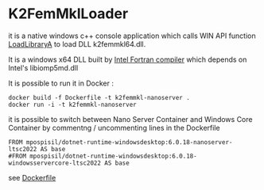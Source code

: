 # K2FemMklLoader

it is a native windows c++ console application which calls WIN API function [LoadLibraryA](https://learn.microsoft.com/en-us/windows/win32/api/libloaderapi/nf-libloaderapi-loadlibrarya?devlangs=cpp&f1url=%3FappId%3DDev16IDEF1%26l%3DEN-US%26k%3Dk(LIBLOADERAPI%252FLoadLibraryA)%3Bk(LoadLibraryA)%3Bk(DevLang-C%252B%252B)%3Bk(TargetOS-Windows)%26rd%3Dtrue) to load DLL k2femmkl64.dll.

It is a windows x64 DLL built by [Intel Fortran compiler](https://www.intel.com/content/www/us/en/developer/tools/oneapi/fortran-compiler.html) which depends on Intel's libiomp5md.dll

It is possible to run it in Docker :

```
docker build -f Dockerfile -t k2femmkl-nanoserver .
docker run -i -t k2femmkl-nanoserver
```

it is possible to switch between Nano Server Container and Windows Core Container by commentng / uncommenting lines in the Dockerfile

```
FROM mpospisil/dotnet-runtime-windowsdesktop:6.0.18-nanoserver-ltsc2022 AS base
#FROM mpospisil/dotnet-runtime-windowsdesktop:6.0.18-windowsservercore-ltsc2022 AS base
```

see [Dockerfile](K2FemMklLoader/Dockerfile)
